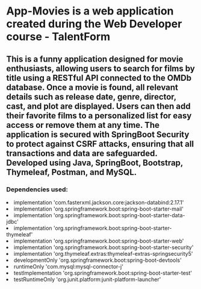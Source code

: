 # App-Movies is a web application created during the Web Developer course - TalentForm
<h2>This is a funny application designed for movie enthusiasts, allowing users to search for films by title using a RESTful API connected to the OMDb database. Once a
                      movie is found, all relevant details such as release date,
                      genre, director, cast, and plot are displayed. Users can
                      then add their favorite films to a personalized list for
                      easy access or remove them at any time. The application is
                      secured with SpringBoot Security to protect against CSRF
                      attacks, ensuring that all transactions and data are
                      safeguarded. Developed using Java, SpringBoot, Bootstrap,
                      Thymeleaf, Postman, and MySQL.</h2>
<h3>Dependencies used:</h3>
<li> implementation 'com.fasterxml.jackson.core:jackson-databind:2.17.1'</li>
<li> implementation 'org.springframework.boot:spring-boot-starter-mail'</li>
<li> implementation 'org.springframework.boot:spring-boot-starter-data-jdbc'</li>	
<li> implementation 'org.springframework.boot:spring-boot-starter-thymeleaf'</li>
<li> implementation 'org.springframework.boot:spring-boot-starter-web'</li>
<li> implementation 'org.springframework.boot:spring-boot-starter-security'</li>
<li> implementation 'org.thymeleaf.extras:thymeleaf-extras-springsecurity5'</li>
<li> developmentOnly 'org.springframework.boot:spring-boot-devtools'</li>
<li> runtimeOnly 'com.mysql:mysql-connector-j'</li>
<li> testImplementation 'org.springframework.boot:spring-boot-starter-test'</li>
<li> testRuntimeOnly 'org.junit.platform:junit-platform-launcher'</li>

